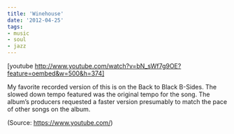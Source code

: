 ```yaml
---
title: 'Winehouse'
date: '2012-04-25'
tags:
- music
- soul
- jazz
---
```


[youtube http://www.youtube.com/watch?v=bN_sWf7g9OE?feature=oembed&w=500&h=374]
<p>My favorite recorded version of this is on the Back to Black B-Sides. The slowed down tempo featured was the original tempo for the song. The album&#8217;s producers requested a faster version presumably to match the pace of other songs on the album.</p><div class="attribution">(<span>Source:</span> <a href="https://www.youtube.com/">https://www.youtube.com/</a>)</div>
